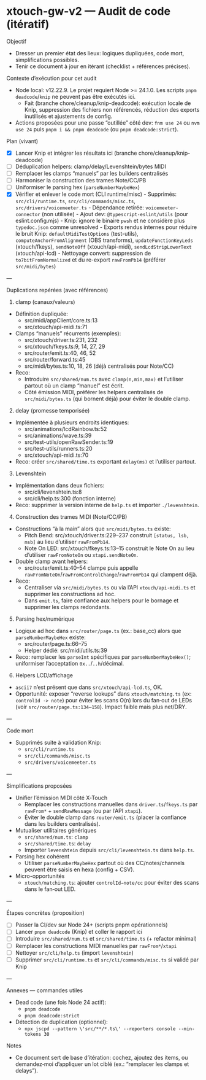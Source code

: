 # xtouch-gw-v2 — Audit de code (itératif)

Objectif
- Dresser un premier état des lieux: logiques dupliquées, code mort, simplifications possibles.
- Tenir ce document à jour en itérant (checklist + références précises).

Contexte d’exécution pour cet audit
- Node local: v12.22.9. Le projet requiert Node >= 24.1.0. Les scripts `pnpm deadcode`/`knip` ne peuvent pas être exécutés ici.
  - Fait (branche chore/cleanup/knip-deadcode): exécution locale de Knip, suppression des fichiers non référencés, réduction des exports inutilisés et ajustements de config.
- Actions proposées pour une passe “outillée” côté dev: `fnm use 24` ou `nvm use 24` puis `pnpm i && pnpm deadcode` (ou `pnpm deadcode:strict`).

Plan (vivant)
- [x] Lancer Knip et intégrer les résultats ici (branche chore/cleanup/knip-deadcode)
- [ ] Déduplication helpers: clamp/delay/Levenshtein/bytes MIDI
- [ ] Remplacer les clamps “manuels” par les builders centralisés
- [ ] Harmoniser la construction des trames Note/CC/PB
- [ ] Uniformiser le parsing hex (`parseNumberMaybeHex`)
- [x] Vérifier et enlever le code mort (CLI runtime/misc)
      - Supprimés: `src/cli/runtime.ts`, `src/cli/commands/misc.ts`, `src/drivers/voicemeeter.ts`
      - Dépendance retirée: `voicemeeter-connector` (non utilisée)
      - Ajout dev: `@typescript-eslint/utils` (pour eslint.config.mjs)
      - Knip: ignore le binaire `pwsh` et ne considère plus `typedoc.json` comme unresolved
      - Exports rendus internes pour réduire le bruit Knip: `defaultMidiTestOptions` (test-utils), `computeAnchorFromAlignment` (OBS transforms), `updateFunctionKeyLeds` (xtouch/fkeys), `sendNoteOff` (xtouch/api-midi), `sendLcdStripLowerText` (xtouch/api-lcd)
      - Nettoyage convert: suppression de `to7bitFromNormalized` et du re-export `rawFromPb14` (préférer `src/midi/bytes`)

—

Duplications repérées (avec références)

1) clamp (canaux/valeurs)
- Définition dupliquée:
  - src/midi/appClient/core.ts:13
  - src/xtouch/api-midi.ts:71
- Clamps “manuels” récurrents (exemples):
  - src/xtouch/driver.ts:231, 232
  - src/xtouch/fkeys.ts:9, 14, 27, 29
  - src/router/emit.ts:40, 46, 52
  - src/router/forward.ts:45
  - src/midi/bytes.ts:10, 18, 26 (déjà centralisés pour Note/CC)
- Reco:
  - Introduire `src/shared/num.ts` avec `clamp(n,min,max)` et l’utiliser partout où un clamp “manuel” est écrit.
  - Côté émission MIDI, préférer les helpers centralisés de `src/midi/bytes.ts` (qui bornent déjà) pour éviter le double clamp.

2) delay (promesse temporisée)
- Implémentée à plusieurs endroits identiques:
  - src/animations/lcdRainbow.ts:52
  - src/animations/wave.ts:39
  - src/test-utils/openRawSender.ts:19
  - src/test-utils/runners.ts:20
  - src/xtouch/api-midi.ts:70
- Reco: créer `src/shared/time.ts` exportant `delay(ms)` et l’utiliser partout.

3) Levenshtein
- Implémentation dans deux fichiers:
  - src/cli/levenshtein.ts:8
  - src/cli/help.ts:300 (fonction interne)
- Reco: supprimer la version interne de `help.ts` et importer `./levenshtein`.

4) Construction des trames MIDI (Note/CC/PB)
- Constructions “à la main” alors que `src/midi/bytes.ts` existe:
  - Pitch Bend: src/xtouch/driver.ts:229–237 construit `[status, lsb, msb]` au lieu d’utiliser `rawFromPb14`.
  - Note On LED: src/xtouch/fkeys.ts:13–15 construit le Note On au lieu d’utiliser `rawFromNoteOn` ou `xtapi.sendNoteOn`.
- Double clamp avant helpers:
  - src/router/emit.ts:40–54 clampe puis appelle `rawFromNoteOn`/`rawFromControlChange`/`rawFromPb14` qui clampent déjà.
- Reco:
  - Centraliser via `src/midi/bytes.ts` ou via l’API `xtouch/api-midi.ts` et supprimer les constructions ad hoc.
  - Dans `emit.ts`, faire confiance aux helpers pour le bornage et supprimer les clamps redondants.

5) Parsing hex/numérique
- Logique ad hoc dans `src/router/page.ts` (ex.: base_cc) alors que `parseNumberMaybeHex` existe:
  - src/router/page.ts:66–75
  - Helper dédié: src/midi/utils.ts:39
- Reco: remplacer les `parseInt` spécifiques par `parseNumberMaybeHex()`; uniformiser l’acceptation `0x..`/`..h`/décimal.

6) Helpers LCD/affichage
- `ascii7` n’est présent que dans `src/xtouch/api-lcd.ts`, OK.
- Opportunité: exposer “reverse lookups” dans `xtouch/matching.ts` (ex: `controlId -> note`) pour éviter les scans O(n) lors du fan‑out de LEDs (voir `src/router/page.ts:134–158`). Impact faible mais plus net/DRY.

—

Code mort
- Supprimés suite à validation Knip:
  - `src/cli/runtime.ts`
  - `src/cli/commands/misc.ts`
  - `src/drivers/voicemeeter.ts`

—

Simplifications proposées
- Unifier l’émission MIDI côté X‑Touch
  - Remplacer les constructions manuelles dans `driver.ts`/`fkeys.ts` par `rawFrom*` + `sendRawMessage` (ou par l’API `xtapi`).
  - Éviter le double clamp dans `router/emit.ts` (placer la confiance dans les builders centralisés).
- Mutualiser utilitaires génériques
  - `src/shared/num.ts`: `clamp`
  - `src/shared/time.ts`: `delay`
  - Importer `levenshtein` depuis `src/cli/levenshtein.ts` dans `help.ts`.
- Parsing hex cohérent
  - Utiliser `parseNumberMaybeHex` partout où des CC/notes/channels peuvent être saisis en hexa (config + CSV).
- Micro-opportunités
  - `xtouch/matching.ts`: ajouter `controlId→note/cc` pour éviter des scans dans le fan‑out LED.

—

Étapes concrètes (proposition)
- [ ] Passer la CI/dev sur Node 24+ (scripts pnpm opérationnels)
- [ ] Lancer `pnpm deadcode` (Knip) et coller le rapport ici
- [ ] Introduire `src/shared/num.ts` et `src/shared/time.ts` (+ refactor minimal)
- [ ] Remplacer les constructions MIDI manuelles par `rawFrom*`/`xtapi`
- [ ] Nettoyer `src/cli/help.ts` (import `levenshtein`)
- [ ] Supprimer `src/cli/runtime.ts` et `src/cli/commands/misc.ts` si validé par Knip

—

Annexes — commandes utiles
- Dead code (une fois Node 24 actif):
  - `pnpm deadcode`
  - `pnpm deadcode:strict`
- Détection de duplication (optionnel):
  - `npx jscpd --pattern \'src/**/*.ts\' --reporters console --min-tokens 30`

Notes
- Ce document sert de base d’itération: cochez, ajoutez des items, ou demandez‑moi d’appliquer un lot ciblé (ex.: “remplacer les clamps et delays”).

